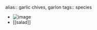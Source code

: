 alias:: garlic chives, garlon
tags:: species

- ![image](https://ipfs.io/ipfs/QmcQxuWvZ5LpTQRsA1zjxzWVbDWwcnKEoP4pLTxQwVdVrN)
- [[salad]]